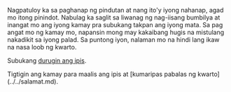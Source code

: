 Nagpatuloy ka sa paghanap ng pindutan at nang ito'y iyong nahanap, agad mo itong
pinindot. Nabulag ka saglit sa liwanag ng nag-iisang bumbilya at inangat mo ang
iyong kamay pra subukang takpan ang iyong mata. Sa pag angat mo ng kamay mo, 
napansin mong may kakaibang hugis na mistulang nakadikit sa iyong palad.
Sa puntong iyon, nalaman mo na hindi lang ikaw na nasa loob ng kwarto.

Subukang [durugin ang ipis](http://www.publicdomainpictures.net/pictures/60000/velka/cockroach.jpg).

Tigtigin ang kamay para maalis ang ipis at [kumaripas pabalas ng kwarto] (../../salamat.md).